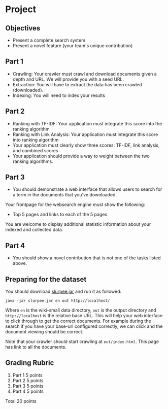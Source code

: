 # Project

## Objectives

* Present a complete search system
* Present a novel feature (your team's unique contribution)

## Part 1

* Crawling: Your crawler must crawl and download documents given a depth and URL.  We will provide you with a seed URL.
* Extraction: You will have to extract the data has been crawled (downloaded).
* Indexing: You will need to index your results

## Part 2

* Ranking with TF-IDF: Your application must integrate this score into the ranking algorithm
* Ranking with Link Analysis: Your application must integrate this score into ranking algorithm
* Your application must clearly show three scores: TF-IDF, link analysis, and combined scores
* Your application should provide a way to weight between the two ranking algorithms.

## Part 3 

* You should demonstrate a web interface that allows users to search for a term in the documents that you've downloaded. 

Your frontpage for the websearch engine must show the following:

* Top 5 pages and links to each of the 5 pages

You are welcome to display additional statistic information about your indexed and collected data.

## Part 4

* You should show a novel contribution that is not one of the tasks listed above.


## Preparing for the dataset

You should download [slurpee.jar](slurpee.jar) and run it as followed:

```
java -jar slurpee.jar en out http://localhost/
```

Where `en` is the wiki-small data directory, `out` is the output directory and `http://localhost` is the relative base URL.  This will help your web interface to click through to get the correct documents.  For example during the search if you have your base-url configured correctly, we can click and the document viewing should be correct.

Note that your crawler should start crawling at `out/index.html`.  This page has link to all the documents.


## Grading Rubric

1. Part 1 5 points
2. Part 2 5 points
3. Part 3 5 points
4. Part 4 5 points

Total 20 points
